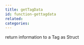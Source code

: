 ```yaml
---
title: getTagData
id: function-gettagdata
related:
categories:
---
```


return information to a Tag as Struct